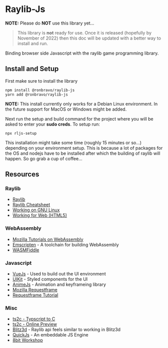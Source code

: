 # Raylib-Js

**NOTE:** Please do **NOT** use this library yet...
> This library is **not** ready for use. Once it is released (hopefully by November of 2022) then this doc will be updated with a better way to install and run.

Binding browser side Javascript with the raylib game programming library.

## Install and Setup

First make sure to install the library

```
npm install @ronbravo/raylib-js
yarn add @ronbravo/raylib-js
```

**NOTE:** This install currently only works for a Debian Linux environment. In the future support for MacOS or Windows might be added.

Next run the setup and build command for the project where you will be asked to enter your **sudo creds**. To setup run:

```
npx rljs-setup
```

This installation might take some time (roughly 15 minutes or so...) depending on your environment setup. This is because a lot of packages for the OS and nodejs have to be installed after which the building of raylib will happen. So go grab a cup of coffee...

## Resources

### Raylib

* [Raylib](https://www.raylib.com/)
* [Raylib Cheatsheet](https://www.raylib.com/cheatsheet/cheatsheet.html)
* [Working on GNU Linux](https://github.com/raysan5/raylib/wiki/Working-on-GNU-Linux)
* [Working for Web (HTML5)](https://github.com/raysan5/raylib/wiki/Working-for-Web-(HTML5))

### WebAssembly

* [Mozilla Tutorials on WebAssembly](https://developer.mozilla.org/en-US/docs/WebAssembly/Concepts)
* [Emscripten](https://emscripten.org/index.html) - A toolchain for building WebAssembly
* [WASMFiddle](https://wasdk.github.io/WasmFiddle/)

### Javascript

* [VueJs](https://vuejs.org/) - Used to build out the UI environment
* [UIKit](https://getuikit.com/docs/card) - Styled components for the UI
* [AnimeJs](https://animejs.com/documentation/) - Animation and keyframeing library
* [Mozilla Requestframe](https://developer.mozilla.org/en-US/docs/Web/API/window/requestAnimationFrame)
* [Requestframe Tutorial](https://www.kirupa.com/html5/animating_with_requestAnimationFrame.htm)

### Misc

* [ts2c - Typscript to C](https://github.com/andrei-markeev/ts2c)
* [ts2c - Online Preview](https://andrei-markeev.github.io/ts2c/)
* [Blitz3d](https://kippykip.com/b3ddocs/commands/index.htm) - Raylib api feels similar to working in Blitz3d
* [QuickJs](https://bellard.org/quickjs/) - An embeddable JS Engine
* [8bit Workshop](https://8bitworkshop.com/)

